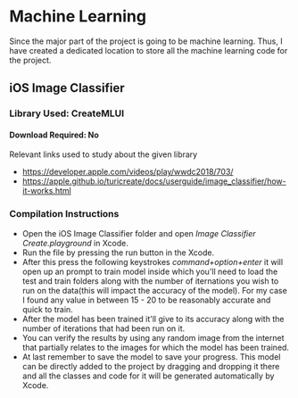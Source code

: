 # Machine Learning

Since the major part of the project is going to be machine learning. 
Thus, I have created a dedicated location to store all the machine learning code for the project.

## iOS Image Classifier
### Library Used: CreateMLUI
#### Download Required: No
Relevant links used to study about the given library 
- https://developer.apple.com/videos/play/wwdc2018/703/
- https://apple.github.io/turicreate/docs/userguide/image_classifier/how-it-works.html
### Compilation Instructions
- Open the iOS Image Classifier folder and open *Image Classifier Create.playground* in Xcode.
- Run the file by pressing the run button in the Xcode.
- After this press the following keystrokes *command+option+enter* it will open up an prompt to train model inside which you'll need to load the test and train folders along with the number of iternations you wish to run on the data(this will impact the accuracy of the model). For my case I found any value in between 15 - 20 to be reasonably accurate and quick to train.
- After the model has been trained it'll give to its accuracy along with the number of iterations that had been run on it.
- You can verify the results by using any random image from the internet that partially relates to the images for which the  model has been trained.
- At last remember to save the model to save your progress. This model can be directly added to the project by dragging and dropping it there and all the classes and code for it will be generated automatically by Xcode.
